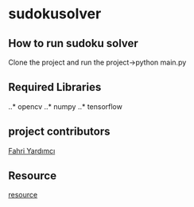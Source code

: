 # sudokusolver


## How to run sudoku solver
Clone the project and run the project->python main.py


## Required Libraries
..* opencv
..* numpy
..* tensorflow


## project contributors
[Fahri Yardımcı](https://github.com/ffahri)


## Resource
[resource](https://medium.com/@neshpatel "resource1")
